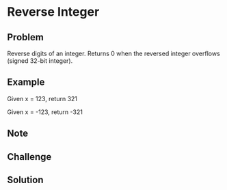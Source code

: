 Reverse Integer
===

Problem
-------

Reverse digits of an integer. Returns 0 when the reversed integer overflows (signed 32-bit integer).

Example
-------

Given x = 123, return 321

Given x = -123, return -321

Note
---------

Challenge
---------

Solution
--------
